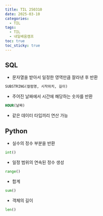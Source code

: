```yaml
---
title: TIL 250310
date: 2025-03-10
categories:
  - TIL
tags:
  - TIL
  - 내일배움캠프
toc: true
toc_sticky: true
---
```

## SQL

- 문자열을 받아서 일정한 영역만큼 잘라낸 후 반환
```sql
SUBSTRING(컬럼명, 시작위치, 길이)
```

- 주어진 날짜에서 시간에 해당하는 숫자를 반환
```sql
HOUR(날짜)
```

- 같은 데이터 타입끼리 연산 가능

## Python

- 실수의 정수 부분을 반환
```python
int()
```

- 일정 범위의 연속된 정수 생성
```python
range()
```

-  합계
```python
sum()
```

- 객체의 길이
```python
len()
```


